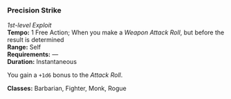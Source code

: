 ### Precision Strike
*1st-level Exploit*  
**Tempo:** 1 Free Action; When you make a *Weapon Attack Roll*, but before the result is determined  
**Range:** Self  
**Requirements:** —  
**Duration:** Instantaneous  

You gain a `+1d6`  bonus to the *Attack Roll*.

**Classes:** Barbarian, Fighter, Monk, Rogue